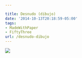 ```yaml
---

title: Desnudo (dibujo)
date: '2014-10-13T20:18:59-05:00'
tags:
- MadeWithPaper
- FiftyThree
url: /desnudo-dibujo
---
```

<img src="http://68.media.tumblr.com/c77de1eed3f0d5b36f03092deb203c2c/tumblr_ndeubnH7Oi1qz9pjho1_1280.jpg"/><br/>
